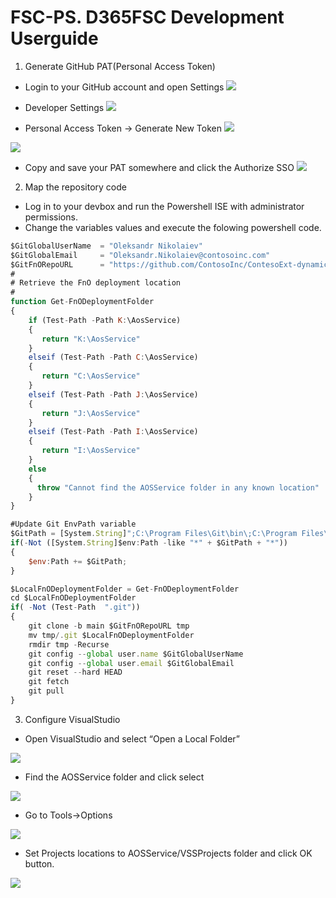 # FSC-PS. D365FSC Development Userguide 


1. Generate GitHub PAT(Personal Access Token)

- Login to your GitHub account and open Settings 
![](https://raw.githubusercontent.com/ciellosinc/FSC-PS/main/Scenarios/images/fsc_dev_a.png)

- Developer Settings 
![](https://raw.githubusercontent.com/ciellosinc/FSC-PS/main/Scenarios/images/fsc_dev_b.png)

- Personal Access Token -> Generate New Token 
 ![](https://raw.githubusercontent.com/ciellosinc/FSC-PS/main/Scenarios/images/fsc_dev_c.png)

 ![](https://raw.githubusercontent.com/ciellosinc/FSC-PS/main/Scenarios/images/fsc_dev_d.png)

- Copy and save your PAT somewhere and click the Authorize SSO 
![](https://raw.githubusercontent.com/ciellosinc/FSC-PS/main/Scenarios/images/fsc_dev_e.png)

2. Map the repository code
- Log in to your devbox and run the Powershell ISE with administrator permissions.
- Change the variables values and execute the folowing powershell code.

~~~javascript
$GitGlobalUserName  = "Oleksandr Nikolaiev"
$GitGlobalEmail     = "Oleksandr.Nikolaiev@contosoinc.com"
$GitFnORepoURL      = "https://github.com/ContosoInc/ContesoExt-dynamics-365-FO.git"
#
# Retrieve the FnO deployment location 
#
function Get-FnODeploymentFolder
{
    if (Test-Path -Path K:\AosService)
    {
       return "K:\AosService"
    }
    elseif (Test-Path -Path C:\AosService)
    {
       return "C:\AosService"
    }
    elseif (Test-Path -Path J:\AosService)
    {
       return "J:\AosService"
    }
    elseif (Test-Path -Path I:\AosService)
    {
       return "I:\AosService"
    }
    else
    {
      throw "Cannot find the AOSService folder in any known location"
    }
}

#Update Git EnvPath variable
$GitPath = [System.String]";C:\Program Files\Git\bin\;C:\Program Files\Git\cmd\";
if(-Not ([System.String]$env:Path -like "*" + $GitPath + "*"))
{
    $env:Path += $GitPath;
}

$LocalFnODeploymentFolder = Get-FnODeploymentFolder
cd $LocalFnODeploymentFolder
if( -Not (Test-Path  ".git"))
{
    git clone -b main $GitFnORepoURL tmp
    mv tmp/.git $LocalFnODeploymentFolder
    rmdir tmp -Recurse
    git config --global user.name $GitGlobalUserName
    git config --global user.email $GitGlobalEmail
    git reset --hard HEAD
    git fetch 
    git pull
}

~~~

3. Configure VisualStudio
- Open VisualStudio and select “Open a Local Folder”

![](https://raw.githubusercontent.com/ciellosinc/FSC-PS/main/Scenarios/images/fsc_dev_f.png)

- Find the AOSService folder and click select 

![](https://raw.githubusercontent.com/ciellosinc/FSC-PS/main/Scenarios/images/fsc_dev_g.png)

- Go to Tools->Options 

![](https://raw.githubusercontent.com/ciellosinc/FSC-PS/main/Scenarios/images/fsc_dev_h.png)

- Set Projects locations to AOSService/VSSProjects folder and click OK button. 

![](https://raw.githubusercontent.com/ciellosinc/FSC-PS/main/Scenarios/images/fsc_dev_i.png)
